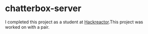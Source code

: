 # chatterbox-server

I completed this project as a student at <a href="https://www.hackreactor.com">Hackreactor</a>.This project was worked on with a pair.
